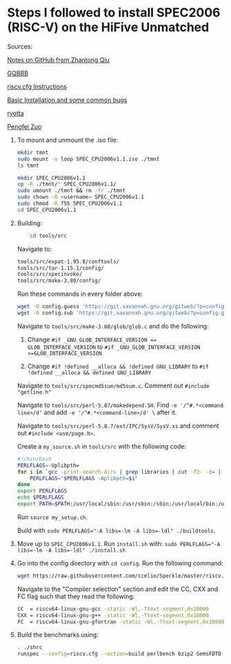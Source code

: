 # Steps I followed to install SPEC2006 (RISC-V) on the HiFive Unmatched

Sources:

[Notes on GitHub from Zhantong Qiu](https://github.com/studyztp/some-notes/blob/main/SPEC2006_RISCV_ubuntu20.04.4_issue_note.md)

[GQBBB](https://GQBBBB/GQBBBB.github.io/issues/10)

[riscv.cfg Instructions](https://github.com/ccelio/Speckle)

[Basic Installation and some common bugs](https://sjp38.github.io/post/spec_cpu2006_install/)

[ryotta](https://ryotta-205.tistory.com/48)

[Pengfei Zuo](http://pfzuo.github.io/2016/06/12/Compile-and-debug-spec-cpu-2006-in-linux/)

1. To mount and unmount the .iso file:

    ``` bash
    mkdir tmnt
    sudo mount -o loop SPEC_CPU2006v1.1.iso ./tmnt
    ls tmnt
    ```

    ``` bash
    mkdir SPEC_CPU2006v1.1
    cp -R ./tmnt/* SPEC_CPU2006v1.1/
    sudo umount ./tmnt && rm -fr ./tmnt
    sudo chown -R <username> SPEC_CPU2006v1.1
    sudo chmod -R 755 SPEC_CPU2006v1.1
    cd SPEC_CPU2006v1.1
    ```

2. Building:

    ``` bash
        cd tools/src
    ```

    Navigate to:

    ``` bash
    tools/src/expat-1.95.8/conftools/
    tools/src/tar-1.15.1/config/
    tools/src/specinvoke/
    tools/src/make-3.80/config/
    ```

    Run these commands in every folder above:

    ``` bash
    wget -O config.guess 'https://git.savannah.gnu.org/gitweb/?p=config.git a=blob_plain;f=config.guess;hb=HEAD'
    wget -O config.sub 'https://git.savannah.gnu.org/gitweb/?p=config.git;a=blob_plain;f=config.sub;hb=HEAD'
    ```

    Navigate to `tools/src/make-3.80/glob/glob.c` and do the following:

    1. Change `#if _GNU_GLOB_INTERFACE_VERSION == GLOB_INTERFACE_VERSION` to
    `#if _GNU_GLOB_INTERFACE_VERSION >=GLOB_INTERFACE_VERSION`

    2. Change `#if !defined __alloca && !defined GNU_LIBRARY` to `#if !defined __alloca && defined GNU_LIBRARY`

    Navigate to `tools/src/specmd5sum/md5sum.c`. Comment out `#include "getline.h"`

    Navigate to `tools/src/perl-5.87/makedepend.SH`. Find `-e '/^#.*<command line>/d'` and add `-e '/^#.*<command-line>/d' \` after it.

    Navigate to `tools/src/perl-5.8.7/ext/IPC/SysV/SysV.xs` and comment out `#include <asm/page.h>`.

    Create a `my_source.sh` in `tools/src` with the following code:

    ```bash
    #!/bin/bash
    PERLFLAGS=-Uplibpth=
    for i in `gcc -print-search-dirs | grep libraries | cut -f2- -d= | tr ':' '\n' | grep -v /gcc`; do
        PERLFLAGS="$PERLFLAGS -Aplibpth=$i"
    done
    export PERLFLAGS
    echo $PERLFLAGS
    export PATH=$PATH:/usr/local/sbin:/usr/sbin:/sbin:/usr/local/bin:/usr/bin:/bin
    ```

    Run `source my_setup.sh`.

    Build with `sudo PERLFLAGS="-A libs=-lm -A libs=-ldl" ./buildtools`.

3. Move up to `SPEC_CPU2006v1.1`. Run `install.sh` with: `sudo PERLFLAGS="-A libs=-lm -A libs=-ldl" ./install.sh`

4. Go into the config directory with `cd config`. Run the following command:

    ```bash
    wget https://raw.githubusercontent.com/ccelio/Speckle/master/riscv.cfg
    ```

    Navigate to the "Compiler selection" section and edit the CC, CXX and FC flag such that they read the following:

    ```bash
    CC  = riscv64-linux-gnu-gcc -static -Wl,-Ttext-segment,0x10000
    CXX = riscv64-linux-gnu-g++ -static -Wl,-Ttext-segment,0x10000
    FC  = riscv64-linux-gnu-gfortran -static -Wl,-Ttext-segment,0x10000
    ```

5. Build the benchmarks using:

    ```bash
    . ./shrc
    runspec --config=riscv.cfg --action=build perlbench bzip2 GemsFDTD astar bwaves cactusADM calculix povray gobmk gromacs h264ref hmmer lbm leslie3d libquantum mcf milc namd omnetpp sjeng specrand sphinx3
    ```
